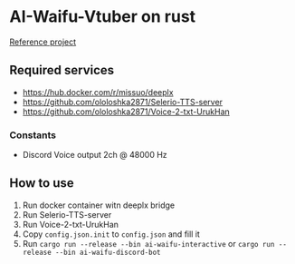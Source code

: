 # AI-Waifu-Vtuber on rust
[Reference project](https://github.com/ardha27/AI-Waifu-Vtuber)

## Required services
- https://hub.docker.com/r/missuo/deeplx
- https://github.com/ololoshka2871/Selerio-TTS-server
- https://github.com/ololoshka2871/Voice-2-txt-UrukHan

### Constants
* Discord Voice output 2ch @ 48000 Hz

## How to use
1. Run docker container witn deeplx bridge
2. Run Selerio-TTS-server
3. Run Voice-2-txt-UrukHan
4. Copy `config.json.init` to `config.json` and fill it
5. Run `cargo run --release --bin ai-waifu-interactive` or `cargo run --release --bin ai-waifu-discord-bot`